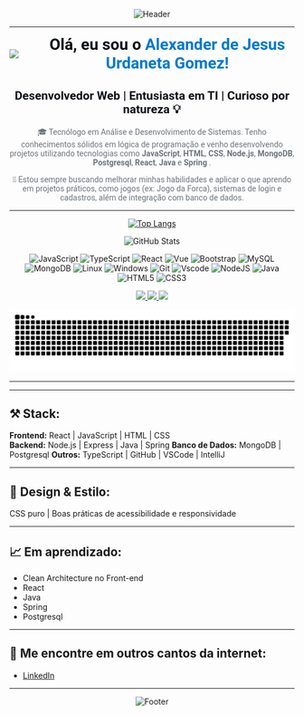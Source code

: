 <p align="center">
  <img src="https://capsule-render.vercel.app/api?type=waving&color=gradient&height=250&width=1000&section=header&fontSize=40&fontColor=ffffff&animation=fadeIn&fontAlignY=35" alt="Header" />
</p>

---

<div align="center" style="display: flex; align-items: center; justify-content: center; gap: 12px;">

  <img src="https://github.com/user-attachments/assets/677db0cc-75bd-4ebe-9e31-89b05d1468f8" width="60" />

  <h1 style="margin: 0; font-family: 'Roboto', sans-serif; color: #0d1117;">Olá, eu sou o <span style="color: #007acc;">Alexander de Jesus Urdaneta Gomez!</span></h1>

</div>

<h2 align="center" style="font-family: 'Roboto', sans-serif; color: #0d1117;">Desenvolvedor Web | Entusiasta em TI | Curioso por natureza 💡</h2>

<p align="center" style="font-family: 'Roboto', sans-serif; color: #6c757d;">
  🎓 Tecnólogo em Análise e Desenvolvimento de Sistemas. Tenho conhecimentos sólidos em lógica de programação e venho desenvolvendo projetos utilizando tecnologias como <strong>JavaScript</strong>, <strong>HTML</strong>, <strong>CSS</strong>, <strong>Node.js</strong>, <strong>MongoDB</strong>, <strong>Postgresql</strong>, <strong>React</strong>, <strong>Java</strong> e <strong>Spring</strong> .
</p>

<p align="center" style="font-family: 'Roboto', sans-serif; color: #6c757d;">
  🚀 Estou sempre buscando melhorar minhas habilidades e aplicar o que aprendo em projetos práticos, como jogos (ex: Jogo da Forca), sistemas de login e cadastros, além de integração com banco de dados.
</p>

---

<div align="center">

  <a href="https://github.com/Alexanderu9/github-readme-stats">
    <img 
      src="https://github-readme-stats.vercel.app/api/top-langs/?username=Alexanderu9&layout=compact&theme=radical&custom_title=Linguagens%20Mais%20Usadas&custom_width=400" 
      alt="Top Langs"
    />
  </a>

  <br />

  <img 
    src="https://github-readme-stats.vercel.app/api?username=Alexanderu9&show_icons=true&theme=radical&custom_title=Estatísticas%20do%20GitHub&custom_width=400" 
    alt="GitHub Stats"
  />

</div>

<div align="center">

  ![JavaScript](https://img.shields.io/badge/JavaScript-F7DF1E?style=for-the-badge&logo=javascript&logoColor=black)
  ![TypeScript](https://img.shields.io/badge/TypeScript-007ACC?style=for-the-badge&logo=typescript&logoColor=white)
  ![React](https://img.shields.io/badge/React-20232A?style=for-the-badge&logo=react&logoColor=61DAFB)
  ![Vue](https://img.shields.io/badge/vuejs-%2335495e.svg?style=for-the-badge&logo=vuedotjs&logoColor=%234FC08D)
  ![Bootstrap](https://img.shields.io/badge/-boostrap-0D1117?style=for-the-badge&logo=bootstrap&labelColor=0D1117)
  ![MySQL](https://img.shields.io/badge/MySQL-00000F?style=for-the-badge&logo=mysql&logoColor=white)
  ![MongoDB](https://img.shields.io/badge/MongoDB-%234ea94b.svg?style=for-the-badge&logo=mongodb&logoColor=white)
  ![Linux](https://img.shields.io/badge/Linux-000?style=for-the-badge&logo=linux&logoColor=FCC624)
  ![Windows](https://img.shields.io/badge/Windows-000?style=for-the-badge&logo=windows&logoColor=2CA5E0)
  ![Git](https://img.shields.io/badge/GIT-E44C30?style=for-the-badge&logo=git&logoColor=white)
  ![Vscode](https://img.shields.io/badge/Vscode-007ACC?style=for-the-badge&logo=visual-studio-code&logoColor=white)
  ![NodeJS](https://img.shields.io/badge/node.js-6DA55F?style=for-the-badge&logo=node.js&logoColor=white)
  ![Java](https://img.shields.io/badge/java-%23ED8B00.svg?style=for-the-badge&logo=openjdk&logoColor=white)
  ![HTML5](https://img.shields.io/badge/HTML5-E34F26?style=for-the-badge&logo=html5&logoColor=white)
  ![CSS3](https://img.shields.io/badge/CSS3-1572B6?style=for-the-badge&logo=css3&logoColor=white)

</div>

<div align="center">
  <a href="https://github.com/Alexanderu9">
    <img src="https://img.shields.io/badge/GitHub-100000?style=for-the-badge&logo=github&logoColor=white" />
  </a>
  <a href="https://discord.com/channels/@alexanderdejesusurdanetagomez/">
    <img src="https://img.shields.io/badge/Discord-7289DA?style=for-the-badge&logo=discord&logoColor=white" />
  </a>
  <a href="https://www.linkedin.com/in/alexander-urdaneta-gomez-1658b0293/">
    <img src="https://img.shields.io/badge/LinkedIn-0077B5?style=for-the-badge&logo=linkedin&logoColor=white" />
  </a>
</div>

<p align="center">
  <img src="https://raw.githubusercontent.com/larialbu/larialbu/output/github-contribution-grid-snake-dark.svg" alt="Snake animation" />
</p>

---

---

## ⚒️ Stack:
**Frontend:** React | JavaScript | HTML | CSS  
**Backend:** Node.js | Express | Java | Spring
**Banco de Dados:** MongoDB | Postgresql
**Outros:** TypeScript | GitHub | VSCode | IntelliJ

---

## 🎨 Design & Estilo:
CSS puro | Boas práticas de acessibilidade e responsividade


---

## 📈 Em aprendizado:
- Clean Architecture no Front-end
- React
- Java
- Spring
- Postgresql

---

## 📲 Me encontre em outros cantos da internet:
- [LinkedIn](https://www.linkedin.com/in/alexander-urdaneta-gomez-1658b0293/)

---

<p align="center">
  <img src="https://capsule-render.vercel.app/api?type=waving&color=gradient&height=250&width=1000&section=footer&fontSize=40&fontColor=ffffff&animation=fadeIn&fontAlignY=35" alt="Footer" />
</p>
